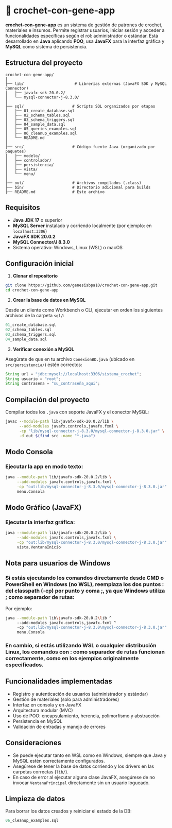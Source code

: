 # 🧶 crochet-con-gene-app

**crochet-con-gene-app** es un sistema de gestión de patrones de crochet, materiales e insumos. Permite registrar usuarios, iniciar sesión y acceder a funcionalidades específicas según el rol: administrador o estándar. Está desarrollado en **Java** aplicando **POO**, usa **JavaFX** para la interfaz gráfica y **MySQL** como sistema de persistencia.

## Estructura del proyecto

```
crochet-con-gene-app/
│
├── lib/                      # Librerías externas (JavaFX SDK y MySQL Connector)
│   ├── javafx-sdk-20.0.2/
│   └── mysql-connector-j-8.3.0/
│
├── sql/                     # Scripts SQL organizados por etapas
│   ├── 01_create_database.sql
│   ├── 02_schema_tables.sql
│   ├── 03_schema_triggers.sql
│   ├── 04_sample_data.sql
│   ├── 05_queries_examples.sql
│   ├── 06_cleanup_examples.sql
│   └── README.md
│
├── src/                     # Código fuente Java (organizado por paquetes)
│   ├── modelo/
│   ├── controlador/
│   ├── persistencia/
│   ├── vista/
│   └── menu/
│
├── out/                     # Archivos compilados (.class)
├── bin/                     # Directorio adicional para builds
├── README.md                # Este archivo
```

## Requisitos

- **Java JDK 17** o superior
- **MySQL Server** instalado y corriendo localmente (por ejemplo: en `localhost:3306`)
- **JavaFX SDK 20.0.2**
- **MySQL Connector/J 8.3.0**
- Sistema operativo: Windows, Linux (WSL) o macOS

## Configuración inicial

1. **Clonar el repositorio**

```bash
git clone https://github.com/genesisbpa10/crochet-con-gene-app.git
cd crochet-con-gene-app
```

2. **Crear la base de datos en MySQL**

Desde un cliente como Workbench o CLI, ejecutar en orden los siguientes archivos de la carpeta `sql/`:

```sql
01_create_database.sql
02_schema_tables.sql
03_schema_triggers.sql
04_sample_data.sql
```

3. **Verificar conexión a MySQL**

Asegúrate de que en tu archivo `ConexionBD.java` (ubicado en `src/persistencia/`) estén correctos:

```java
String url = "jdbc:mysql://localhost:3306/sistema_crochet";
String usuario = "root";
String contrasena = "su_contraseña_aqui";
```

## Compilación del proyecto

Compilar todos los `.java` con soporte JavaFX y el conector MySQL:

```bash
javac --module-path lib/javafx-sdk-20.0.2/lib \
      --add-modules javafx.controls,javafx.fxml \
      -cp "lib/mysql-connector-j-8.3.0/mysql-connector-j-8.3.0.jar" \
      -d out $(find src -name "*.java")
```

## Modo Consola

### Ejecutar la app en modo texto:

```bash
java --module-path lib/javafx-sdk-20.0.2/lib \
     --add-modules javafx.controls,javafx.fxml \
     -cp "out:lib/mysql-connector-j-8.3.0/mysql-connector-j-8.3.0.jar" \
     menu.Consola
```

## Modo Gráfico (JavaFX)

### Ejecutar la interfaz gráfica:

```bash
java --module-path lib/javafx-sdk-20.0.2/lib \
     --add-modules javafx.controls,javafx.fxml \
     -cp "out:lib/mysql-connector-j-8.3.0/mysql-connector-j-8.3.0.jar" \
     vista.VentanaInicio
```

## Nota para usuarios de Windows

### Si estás ejecutando los comandos directamente desde CMD o PowerShell en Windows (no WSL), reemplaza los dos puntos : del classpath (-cp) por punto y coma ;, ya que Windows utiliza ; como separador de rutas:

Por ejemplo:

```bash
java --module-path lib\javafx-sdk-20.0.2\lib ^
     --add-modules javafx.controls,javafx.fxml ^
     -cp "out;lib/mysql-connector-j-8.3.0\mysql-connector-j-8.3.0.jar" ^
     menu.Consola
```

### En cambio, si estás utilizando WSL o cualquier distribución Linux, los comandos con : como separador de rutas funcionan correctamente, como en los ejemplos originalmente especificados.

## Funcionalidades implementadas

- Registro y autenticación de usuarios (administrador y estándar)
- Gestión de materiales (solo para administradores)
- Interfaz en consola y en JavaFX
- Arquitectura modular (MVC)
- Uso de POO: encapsulamiento, herencia, polimorfismo y abstracción
- Persistencia en MySQL
- Validación de entradas y manejo de errores

## Consideraciones

- Se puede ejecutar tanto en WSL como en Windows, siempre que Java y MySQL estén correctamente configurados.
- Asegúrese de tener la base de datos corriendo y los drivers en las carpetas correctas (`lib/`).
- En caso de error al ejecutar alguna clase JavaFX, asegúrese de no invocar `VentanaPrincipal` directamente sin un usuario logueado.

## Limpieza de datos

Para borrar los datos creados y reiniciar el estado de la DB:

```sql
06_cleanup_examples.sql
```
